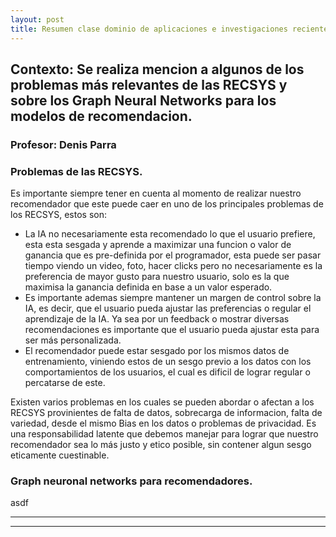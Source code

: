 ```yaml
---
layout: post
title: Resumen clase dominio de aplicaciones e investigaciones recientes
---
```


## Contexto: Se realiza mencion a algunos de los problemas más relevantes de las RECSYS y sobre los Graph Neural Networks para los modelos de recomendacion.
### Profesor: Denis Parra


### Problemas de las RECSYS.

Es importante siempre tener en cuenta al momento de realizar nuestro recomendador que este puede caer en uno de los principales problemas de los RECSYS, estos son:

* La IA no necesariamente esta recomendado lo que el usuario prefiere, esta esta sesgada y aprende a maximizar una funcion o valor de ganancia que es pre-definida por el programador, esta puede ser pasar tiempo viendo un video, foto, hacer clicks pero no necesariamente es la preferencia de mayor gusto para nuestro usuario, solo es la que maximisa la ganancia definida en base a un valor esperado.
* Es importante ademas siempre mantener un margen de control sobre la IA, es decir, que el usuario pueda ajustar las preferencias o regular el aprendizaje de la IA. Ya sea por un feedback o mostrar diversas recomendaciones es importante que el usuario pueda ajustar esta para ser más personalizada.
* El recomendador puede estar sesgado por los mismos datos de entrenamiento, viniendo estos de un sesgo previo a los datos con los comportamientos de los usuarios, el cual es dificil de lograr regular o percatarse de este.

Existen varios problemas en los cuales se pueden abordar o afectan a los RECSYS provinientes de falta de datos, sobrecarga de informacion, falta de variedad, desde el mismo Bias en los datos o problemas de privacidad. Es una responsabilidad latente que debemos manejar para lograr que nuestro recomendador sea lo más justo y etico posible, sin contener algun sesgo eticamente cuestinable.


### Graph neuronal networks para recomendadores.

asdf

----
****
